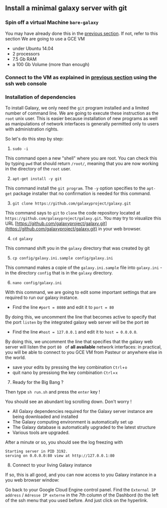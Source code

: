 ## Install a minimal galaxy server with git

### Spin off a virtual Machine `bare-galaxy`
You may have already done this in the [previous section](spin_off_VM.md). If not, refer to this section
We are going to use a GCE VM 
- under Ubuntu 14.04
- 2 processors
- 7.5 Gb RAM
- a 100 Gb Volume (more than enough)

### Connect to the VM as explained in [previous section](spin_off_VM.md) using the ssh web console

### Installation of dependencies

To install Galaxy, we only need the `git` program installed and a limited number of command line.
We are going to execute these instruction as the `root` unix user. This is easier because installation
of new programs as well as manipulations of network interfaces is generally permitted only
to users with administration rights.

So let's do this step by step:

1. `sudo -i`

This command open a new "shell" where you are root. You can check this by typing `pwd` that
should return `/root/`, meaning that you are now working in the directory of the `root` user.

2. `apt-get install -y git`

This command install the `git program`. The `-y` option specifies to the `apt-get` package
installer that no confirmation is needed for this command.

3. `git clone https://github.com/galaxyproject/galaxy.git`

This command says to `git` to `clone` the code repository located at `https://github.com/galaxyproject/galaxy.git`.
You may try to visualize this URL [https://github.com/galaxyproject/galaxy.git](https://github.com/galaxyproject/galaxy.git)
in your web browser.

4. `cd galaxy`

This command shift you in the `galaxy` directory that was created by git

5. `cp config/galaxy.ini.sample config/galaxy.ini`

This command makes a copie of the `galaxy.ini.sample` file into `galaxy.ini` - in the
directory `config` that is in the `galaxy` directory.

6. `nano config/galaxy.ini`

With this command, we are going to edit some important settings that are required to run our galaxy instance.

- Find the line `#port = 8080` and edit it to `port = 80`

By doing this, we uncomment the line that becomes active to specify that the port `listen` by the
integrated galaxy web server will be the port `80`

- Find the line `#host = 127.0.0.1` and edit it to `host = 0.0.0.0`.

By doing this, we uncomment the line that specifies that the galaxy web server will listen the port `80 `
of **all available** network interfaces: in practical, you will be able to connect to you GCE VM from Pasteur or
anywhere else in the world.

- save your edits by pressing the key combination `Ctrl`+`o`
- quit nano by pressiong the key combination `Ctrl`+`x`

7. Ready for the Big Bang ?

Then type `sh run.sh` and press the `enter` key !

You should see an abundant log scrolling down. Don't worry !
- All Galaxy dependencies required for the Galaxy server instance are being downloaded and installed
- The Galaxy computing environment is automatically set up
- The Galaxy database is automatically upgraded to the latest structure
- Various tools are upgraded.

After a minute or so, you should see the log freezing with

```
Starting server in PID 3192.
serving on 0.0.0.0:80 view at http://127.0.0.1:80
```
8. Connect to your living Galaxy instance

If so, this is all good, and you can now access to you Galaxy instance in a you web browser window:

Go back to your Google Cloud Engine control panel. Find the `External IP address` / `Adresse IP externe`
in the 7th column of the Dashbord (to the left of the ssh menu that you used before. And just click on the hyperlink.









